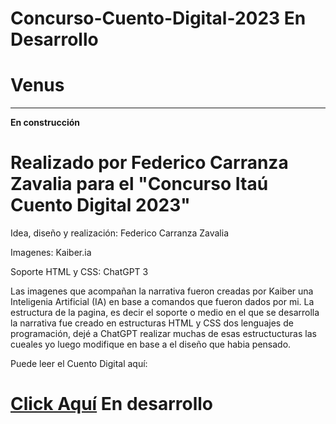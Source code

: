 # Concurso-Cuento-Digital-2023 **En Desarrollo**

# Venus
--------------------------------------------------------------------------------------------------------------------------------------------------------------------------------------------------------------------------------------------------------------------------------------
**En construcción**

# Realizado por Federico Carranza Zavalia para el "Concurso Itaú Cuento Digital 2023"

Idea, diseño y realización: Federico Carranza Zavalia

Imagenes: Kaiber.ia

Soporte HTML y CSS: ChatGPT 3

Las imagenes que acompañan la narrativa fueron creadas por Kaiber una Inteligenia Artificial (IA) en base a comandos que fueron dados por mi. La estructura de la pagina, es decir el soporte o medio en el que se desarrolla la narrativa fue creado en estructuras HTML y CSS dos lenguajes de programación, dejé a ChatGPT realizar muchas de esas estructucturas las cueales yo luego modifique en base a el diseño que habia pensado.

Puede leer el Cuento Digital aquí:

# [Click Aquí](https://fedelpx.github.io/Concurso-Cuento-Digital-2023/) **En desarrollo**



